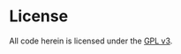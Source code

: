 # License

All code herein is licensed under the [GPL v3](https://github.com/papyri/navigator/GPL.md).
